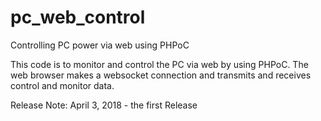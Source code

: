 # pc_web_control
Controlling PC power via web using PHPoC

This code is to monitor and control the PC via web by using PHPoC.
The web browser makes a websocket connection and transmits and receives control and monitor data.

Release Note:
April 3, 2018 - the first Release
